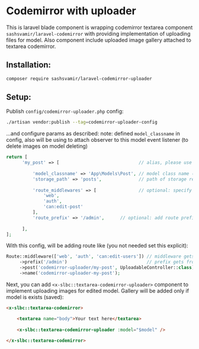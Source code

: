 # Codemirror with uploader

This is laravel blade component is wrapping codemirror textarea component `sashsvamir/laravel-codemirror`
with providing implementation of uploading files for model. Also component include uploaded image gallery attached to textarea codemirror.



## Installation:
```sh
composer require sashsvamir/laravel-codemirror-uploader
```



## Setup:


Publish `config/codemirror-uploader.php` config:
```sh
./artisan vendor:publish --tag=codemirror-uploader-config
```
...and configure params as described:
note: defined `model_classname` in config, also will be using to attach observer to this model event listener (to delete images on model deleting)
```php
return [
      'my_post' => [                              // alias, please use simple one word string here (internally it's using to identify uploadable model on post requests, also on building url requests),
     
          'model_classname' => 'App\Models\Post', // model class name (e.g.: \App\Models\Model::class)
          'storage_path' => 'posts',              // path of storage relative at ./storage/app/public/
     
          'route_middlewares' => [                // optional: specify route middlewares if needed, be aware — the default is empty
              'web',
              'auth',
              'can:edit-post'
          ],
          'route_prefix' => '/admin',      // optional: add route prefix if needed
     
      ],
];
```
With this config, will be adding route like (you not needed set this explicit):
```php
Route::middleware(['web', 'auth', 'can:edit-users']) // middleware gets from config
     ->prefix('/admin')                              // prefix gets from config
     ->post('codemirror-uploader/my-post', UploadableController::class) // uri was generated
     ->name('codemirror-uploader-my-post');                             // name was generated
```









Next, you can add `<x-slbc::textarea-codemirror-uploader>` component to implement uploading images for edited model.
Gallery will be added only if model is exists (saved):
```html
<x-slbc::textarea-codemirror>

    <textarea name="body">Your text here</textarea>
    
    <x-slbc::textarea-codemirror-uploader :model="$model" />
    
</x-slbc::textarea-codemirror>
```



